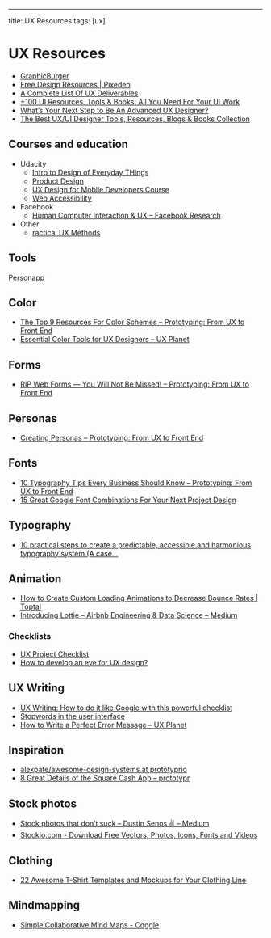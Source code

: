 ---
title: UX Resources
tags: [ux]

# UX Resources

* [GraphicBurger](http://graphicburger.com/)
* [Free Design Resources | Pixeden](https://www.pixeden.com/free-design-web-resources)
* [A Complete List Of UX Deliverables](https://uxplanet.org/a-complete-list-of-ux-deliverables-d62ccf1de434)
* [+100 UI Resources, Tools & Books: All You Need For Your UI Work](https://uxplanet.org/100-ui-resources-tools-books-all-you-need-for-your-ui-work-ad959719fdca)
* [What’s Your Next Step to Be An Advanced UX Designer?](https://blog.prototypr.io/whats-your-next-step-to-be-an-advanced-ux-designer-5ce270007301)
* [The Best UX/UI Designer Tools, Resources, Blogs & Books Collection](https://uxplanet.org/the-best-ux-ui-designer-tools-resources-blogs-books-collection-2d045592d7d7)

## Courses and education

* Udacity
  * [Intro to Design of Everyday THings](https://www.udacity.com/course/intro-to-the-design-of-everyday-things--design101)
  * [Product Design](https://www.udacity.com/course/product-design--ud509)
  * [UX Design for Mobile Developers Course](https://www.udacity.com/course/ux-design-for-mobile-developers--ud849)
  * [Web Accessibility](https://www.udacity.com/course/web-accessibility--ud891)
* Facebook
  * [Human Computer Interaction & UX – Facebook Research](https://research.fb.com/category/human-computer-interaction-and-ux/)
* Other
  * [ractical UX Methods](http://practicaluxmethods.com/)
  
## Tools

[Personapp](http://personapp.io/)

## Color

* [The Top 9 Resources For Color Schemes – Prototyping: From UX to Front End](https://blog.prototypr.io/the-top-9-resources-for-color-schemes-f75ea1630dd9)
* [Essential Color Tools for UX Designers – UX Planet](https://uxplanet.org/essential-color-tools-for-ux-designers-530036eaf9ae)

## Forms

* [RIP Web Forms — You Will Not Be Missed! – Prototyping: From UX to Front End](https://blog.prototypr.io/rip-web-forms-you-will-not-be-missed-7d9eecdc0df2)

## Personas

* [Creating Personas – Prototyping: From UX to Front End](https://blog.prototypr.io/personas-74c4e1c12ee2)

## Fonts

* [10 Typography Tips Every Business Should Know – Prototyping: From UX to Front End](https://blog.prototypr.io/10-typography-tips-every-business-should-know-b62483899d14)
* [15 Great Google Font Combinations For Your Next Project Design](https://webdesignledger.com/15-great-google-font-combinations-for-your-next-project-design/)

## Typography

* [10 practical steps to create a predictable, accessible and harmonious typography system (A case…](https://blog.prototypr.io/10-practical-steps-to-create-a-predictable-accessible-and-harmonious-typography-system-a-case-6c85d901bedd)

## Animation

* [How to Create Custom Loading Animations to Decrease Bounce Rates | Toptal](https://www.toptal.com/designers/product-design/how-to-create-custom-loading-animations-to-decrease-bounce-rates)
* [Introducing Lottie – Airbnb Engineering & Data Science – Medium](https://medium.com/airbnb-engineering/introducing-lottie-4ff4a0afac0e)

### Checklists

* [UX Project Checklist](http://uxchecklist.github.io/)
* [How to develop an eye for UX design?](https://uxplanet.org/how-to-develop-an-eye-for-ux-design-95cca951d7f4)

## UX Writing

* [UX Writing: How to do it like Google with this powerful checklist](https://uxplanet.org/ux-writing-how-to-do-it-like-google-with-this-powerful-checklist-e263cc37f5f1)
* [Stopwords in the user interface](http://ilyabirman.net/meanwhile/all/stopwords-in-user-interface/)
* [How to Write a Perfect Error Message – UX Planet](https://uxplanet.org/how-to-write-a-perfect-error-message-da1ca65a8f36)

## Inspiration

* [alexpate/awesome-design-systems at prototyprio](https://github.com/alexpate/awesome-design-systems?ref=prototyprio&utm_source=prototypr_newsletter&utm_medium=email&utm_campaign=airbnbs_lottie_put_to_the_test_and_awesome_design_systems&utm_term=2017-06-09)
* [8 Great Details of the Square Cash App – prototypr](https://blog.prototypr.io/8-great-details-of-the-square-cash-app-b0bc2250e501)

## Stock photos

* [Stock photos that don’t suck – Dustin Senos ✌️ – Medium](https://medium.com/@dustin/stock-photos-that-dont-suck-62ae4bcbe01b)
* [Stockio.com - Download Free Vectors, Photos, Icons, Fonts and Videos](https://www.stockio.com/)

## Clothing

* [22 Awesome T-Shirt Templates and Mockups for Your Clothing Line](https://www.shopify.co.uk/blog/19495812-22-awesome-t-shirt-templates-and-mockups-for-your-clothing-line)

## Mindmapping

* [Simple Collaborative Mind Maps - Coggle](https://coggle.it/)
